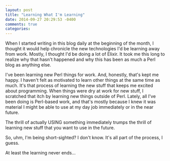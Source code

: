 ```yaml
---
layout: post
title: "Learning What I'm Learning"
date: 2014-09-27 20:29:53 -0400
comments: true
categories: 
---
```

When I started writing in this blog daily at the beginning of the month, I thought it would help chronicle the new technologies I'd be learning away from work.  Mostly, I thought I'd be doing a lot of Elixir.  It took me this long to realize why that hasn't happened and why this has been as much a Perl blog as anything else.

I've been learning new Perl things for work.  And, honestly, that's kept me happy. I haven't felt as motivated to learn other things at the same time as much.  It's that process of learning the new stuff that keeps me excited about programming.  When things were dry at work for new stuff, I scratched that itch by learning new things outside of Perl. Lately, all I've been doing is Perl-based work, and that's mostly because I knew it was material I might be able to use at my day job immediately or in the near future.

The thrill of actually USING something immediately trumps the thrill of learning new stuff that you want to use in the future.

So, uhm, I'm being short-sighted?  I don't know.  It's all part of the process, I guess.

At least the learning never ends...
